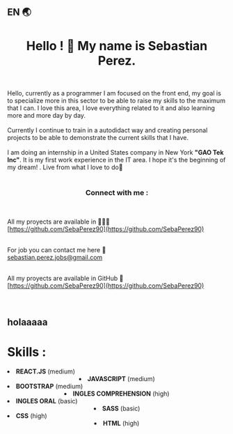 ## EN 🌏
<h1 align=center>Hello ! 👋 My name is <strong>Sebastian Perez</strong>.</h1>
<br>
<p align="left">Hello, currently as a programmer I am focused on the front end, my goal is to specialize more in this sector to be able to raise my skills to the maximum that I can. I love this area, I love everything related to it and also learning more and more day by day. <br> <br>
Currently I continue to train in a autodidact way and creating personal projects to be able to demonstrate the current skills that I have. <br><br>
I am doing an internship in a United States company in New York <b>"GAO Tek Inc"</b>. It is my first work experience in the IT area. I hope it's the beginning of my dream! . Live from what I love to do💛
<br><br>

<h3 align="center">Connect with me :</h3><br>

All my proyects are available in  🧑🏽‍💻   <br> [https://github.com/SebaPerez90](https://github.com/SebaPerez90) <br><br>

For job you can contact me here 💌 <br>sebastian.perez.jobs@gmail.com <br><br>

All my proyects are available in GitHub 💼<br> [https://github.com/SebaPerez90](https://github.com/SebaPerez90) <br><br><br>

<h2> holaaaaa </h2>
<h1 >Skills :</h1>
<li><b>REACT.JS</b><span> (medium)</span></li>
<li align="center"><b>JAVASCRIPT</b> <span> (medium)</span></li>
<li><b>BOOTSTRAP</b><span> (medium)</span></li>
<li align="center"><b>INGLES COMPREHENSION</b><span> (high)</span></li>
<li><b>INGLES ORAL</b><span> (basic)</span></li>
<li align="center"><b>SASS</b> <span> (basic)</span></li>
<li><b>CSS</b><span> (high)</span></li>
<li align="center"><b>HTML</b><span> (high)</span></li>

